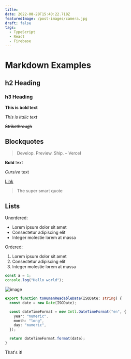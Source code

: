 ```yaml
---
title: 
date: 2022-08-28T15:40:22.718Z
featuredImage: /post-images/camera.jpg
draft: false
tags:
  - TypeScript
  - React
  - Firebase
---
```


# Markdown Examples

## h2 Heading

### h3 Heading

**This is bold text**

_This is italic text_

~~Strikethrough~~

## Blockquotes

> Develop. Preview. Ship. – Vercel

**Bold** text

_Cursive_ text

[Link](https://web.telegram.org/k/#-1216043858)

> The super smart quote

## Lists

Unordered:

- Lorem ipsum dolor sit amet
- Consectetur adipiscing elit
- Integer molestie lorem at massa

Ordered:

1. Lorem ipsum dolor sit amet
2. Consectetur adipiscing elit
3. Integer molestie lorem at massa

```javascript
const a = 1;
console.log("Hello world");
```

![image](/post-images/second.jpg)

```typescript
export function toHumanReadableDate(ISODate: string) {
  const date = new Date(ISODate);

  const dateTimeFormat = new Intl.DateTimeFormat("en", {
    year: "numeric",
    month: "long",
    day: "numeric",
  });

  return dateTimeFormat.format(date);
}
```

That's it!
